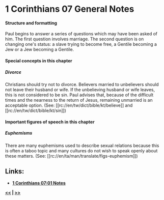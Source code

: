 # 1 Corinthians 07 General Notes #

#### Structure and formatting ####

Paul begins to answer a series of questions which may have been asked of him. The first question involves marriage. The second question is on changing one's status: a slave trying to become free, a Gentile becoming a Jew or a Jew becoming a Gentile. 

#### Special concepts in this chapter ####

##### Divorce #####
Christians should try not to divorce. Believers married to unbelievers should not leave their husband or wife. If the unbelieving husband or wife leaves, this is not considered to be sin. Paul advises that, because of the difficult times and the nearness to the return of Jesus, remaining unmarried is an acceptable option. (See: [[rc://en/tw/dict/bible/kt/believe]] and [[rc://en/tw/dict/bible/kt/sin]])

#### Important figures of speech in this chapter ####

##### Euphemisms #####
There are many euphemisms used to describe sexual relations because this is often a taboo topic and many cultures do not wish to speak openly about these matters. (See: [[rc://en/ta/man/translate/figs-euphemism]])

## Links: ##

* __[1 Corinthians 07:01 Notes](./01.md)__

__[<<](../06/intro.md) | [>>](../08/intro.md)__
